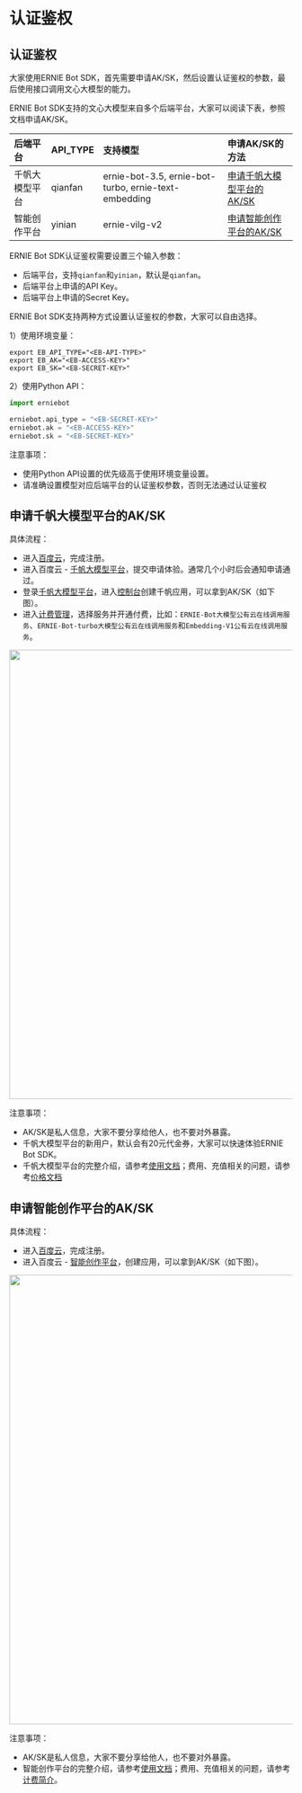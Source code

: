 # 认证鉴权

## 认证鉴权

大家使用ERNIE Bot SDK，首先需要申请AK/SK，然后设置认证鉴权的参数，最后使用接口调用文心大模型的能力。

ERNIE Bot SDK支持的文心大模型来自多个后端平台，大家可以阅读下表，参照文档申请AK/SK。

| 后端平台   |  API_TYPE  |  支持模型 | 申请AK/SK的方法 | 
| :---     | :----      | :----  | :----  |
| 千帆大模型平台 | qianfan | ernie-bot-3.5, ernie-bot-turbo, ernie-text-embedding | [申请千帆大模型平台的AK/SK](#申请千帆大模型平台的aksk)
| 智能创作平台 | yinian | ernie-vilg-v2 | [申请智能创作平台的AK/SK](#申请智能创作平台的aksk)


ERNIE Bot SDK认证鉴权需要设置三个输入参数：

* 后端平台，支持`qianfan`和`yinian`，默认是`qianfan`。
* 后端平台上申请的API Key。
* 后端平台上申请的Secret Key。


ERNIE Bot SDK支持两种方式设置认证鉴权的参数，大家可以自由选择。

1）使用环境变量：
```shell
export EB_API_TYPE="<EB-API-TYPE>"
export EB_AK="<EB-ACCESS-KEY>"
export EB_SK="<EB-SECRET-KEY>"
```

2）使用Python API：
``` {.py .copy}
import erniebot

erniebot.api_type = "<EB-SECRET-KEY>"
erniebot.ak = "<EB-ACCESS-KEY>"
erniebot.sk = "<EB-SECRET-KEY>"
```

注意事项：

* 使用Python API设置的优先级高于使用环境变量设置。
* 请准确设置模型对应后端平台的认证鉴权参数，否则无法通过认证鉴权

## 申请千帆大模型平台的AK/SK

具体流程：

* 进入[百度云](https://cloud.baidu.com/)，完成注册。
* 进入百度云 - [千帆大模型平台](https://cloud.baidu.com/product/wenxinworkshop)，提交申请体验。通常几个小时后会通知申请通过。
* 登录[千帆大模型平台](https://cloud.baidu.com/product/wenxinworkshop)，进入[控制台](https://console.bce.baidu.com/qianfan/ais/console/applicationConsole/application)创建千帆应用，可以拿到AK/SK（如下图）。
* 进入[计费管理](https://console.bce.baidu.com/qianfan/chargemanage/list)，选择服务并开通付费，比如：`ERNIE-Bot大模型公有云在线调用服务`、`ERNIE-Bot-turbo大模型公有云在线调用服务`和`Embedding-V1公有云在线调用服务`。

<div align="center">
<img src="https://user-images.githubusercontent.com/52520497/264009567-46f88a38-df70-4a79-affb-ddbf797855b1.jpeg"  width = "800" />  
</div>

注意事项：

* AK/SK是私人信息，大家不要分享给他人，也不要对外暴露。
* 千帆大模型平台的新用户，默认会有20元代金券，大家可以快速体验ERNIE Bot SDK。
* 千帆大模型平台的完整介绍，请参考[使用文档](https://cloud.baidu.com/doc/WENXINWORKSHOP/index.html)；费用、充值相关的问题，请参考[价格文档](https://cloud.baidu.com/doc/WENXINWORKSHOP/s/Blfmc9dlf)

## 申请智能创作平台的AK/SK

具体流程：

* 进入[百度云](https://cloud.baidu.com/)，完成注册。
* 进入百度云 - [智能创作平台](https://console.bce.baidu.com/ai/#/ai/intelligentwriting/app/list)，创建应用，可以拿到AK/SK（如下图）。

<div align="center">
<img src="https://user-images.githubusercontent.com/52520497/264009612-17658684-c066-44e5-8814-178214aa8155.jpeg"  width = "800" />  
</div>

注意事项：

* AK/SK是私人信息，大家不要分享给他人，也不要对外暴露。
* 智能创作平台的完整介绍，请参考[使用文档](https://ai.baidu.com/ai-doc/NLP/Uk53wndcb)；费用、充值相关的问题，请参考[计费简介](https://ai.baidu.com/ai-doc/NLP/qla2beec2)。